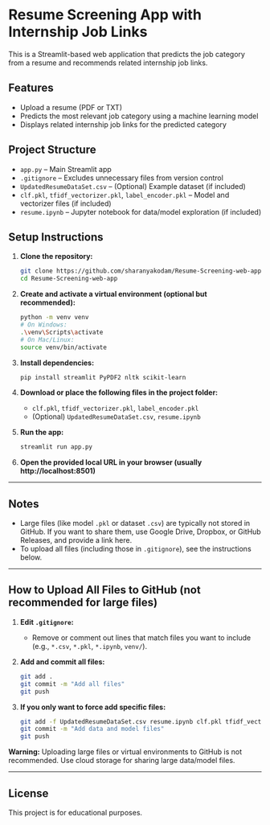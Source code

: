 # Resume Screening App with Internship Job Links

This is a Streamlit-based web application that predicts the job category from a resume and recommends related internship job links.

## Features
- Upload a resume (PDF or TXT)
- Predicts the most relevant job category using a machine learning model
- Displays related internship job links for the predicted category

## Project Structure
- `app.py` – Main Streamlit app
- `.gitignore` – Excludes unnecessary files from version control
- `UpdatedResumeDataSet.csv` – (Optional) Example dataset (if included)
- `clf.pkl`, `tfidf_vectorizer.pkl`, `label_encoder.pkl` – Model and vectorizer files (if included)
- `resume.ipynb` – Jupyter notebook for data/model exploration (if included)

## Setup Instructions

1. **Clone the repository:**
   ```sh
   git clone https://github.com/sharanyakodam/Resume-Screening-web-app.git
   cd Resume-Screening-web-app
   ```

2. **Create and activate a virtual environment (optional but recommended):**
   ```sh
   python -m venv venv
   # On Windows:
   .\venv\Scripts\activate
   # On Mac/Linux:
   source venv/bin/activate
   ```

3. **Install dependencies:**
   ```sh
   pip install streamlit PyPDF2 nltk scikit-learn
   ```

4. **Download or place the following files in the project folder:**
   - `clf.pkl`, `tfidf_vectorizer.pkl`, `label_encoder.pkl`
   - (Optional) `UpdatedResumeDataSet.csv`, `resume.ipynb`

5. **Run the app:**
   ```sh
   streamlit run app.py
   ```

6. **Open the provided local URL in your browser (usually http://localhost:8501)**

---

## Notes
- Large files (like model `.pkl` or dataset `.csv`) are typically not stored in GitHub. If you want to share them, use Google Drive, Dropbox, or GitHub Releases, and provide a link here.
- To upload all files (including those in `.gitignore`), see the instructions below.

---

## How to Upload All Files to GitHub (not recommended for large files)

1. **Edit `.gitignore`:**
   - Remove or comment out lines that match files you want to include (e.g., `*.csv`, `*.pkl`, `*.ipynb`, `venv/`).

2. **Add and commit all files:**
   ```sh
   git add .
   git commit -m "Add all files"
   git push
   ```

3. **If you only want to force add specific files:**
   ```sh
   git add -f UpdatedResumeDataSet.csv resume.ipynb clf.pkl tfidf_vectorizer.pkl
   git commit -m "Add data and model files"
   git push
   ```

**Warning:** Uploading large files or virtual environments to GitHub is not recommended. Use cloud storage for sharing large data/model files.

---

## License
This project is for educational purposes.

